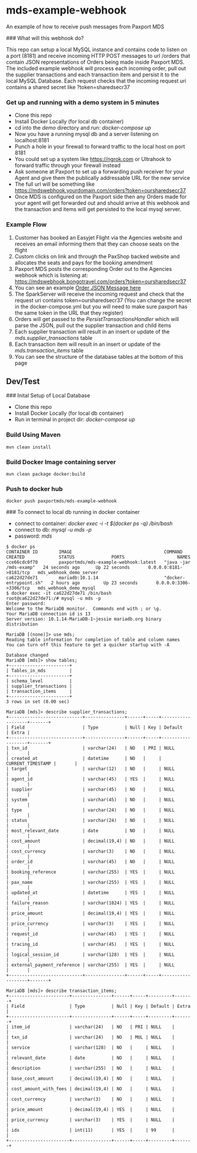 # mds-example-webhook
An example of how to receive push messages from Paxport MDS

### What will this webhook do?

This repo can setup a local MySQL instance and contains code to listen on a port (8181) and
receive incoming HTTP POST messages to url /orders that contain JSON representations of Orders being 
made inside Paxport MDS. The included example webhook will process each incoming order,
pull out the supplier transactions and each transaction item and persist it to the local
MySQL Database. Each request checks that the incoming request uri contains a shared secret like ?token=sharedsecr37

### Get up and running with a demo system in 5 minutes

* Clone this repo
* Install Docker Locally (for local db container)
* cd into the *demo* directory and run: *docker-compose up*
* Now you have a running mysql db and a server listening on localhost:8181
* Punch a hole in your firewall to forward traffic to the local host on port 8181
* You could set up a system like https://ngrok.com or Ultrahook to forward traffic through your firewall instead
* Ask someone at Paxport to set up a forwarding push receiver for your Agent
and give them the publically addressable URL for the new service 
* The full url will be something like https://mdswebhook.yourdomain.com/orders?token=oursharedsecr37
* Once MDS is configured on the Paxport side then any Orders made for your agent will get forwarded out and should arrive at this webhook and the transaction and items will get persisted to the local mysql server.


### Example Flow

1. Customer has booked an Easyjet Flight via the Agencies website and receives an email informing them that they can choose seats on the flight
2. Custom clicks on link and through the PaxShop backed website and allocates the seats and pays for the booking amendment
3. Paxport MDS posts the corresponding Order out to the Agencies webhook which is listening at: https://mdswebhook.bongotravel.com/orders?token=oursharedsecr37
4. You can see an example [Order JSON Message here](example-order.md)
5. The SparkServer will receive the incoming request and check that the request uri contains token=oursharedsecr37 (You can change the secret in the docker-compose.yml but you will need to make sure paxport has the same token in the URL that they register)
6. Orders will get passed to the *PersistTransactionsHandler* which will parse the JSON, pull out the supplier transaction and child items
7. Each supplier transaction will result in an insert or update of the *mds.supplier_transactions* table
8. Each transaction item will result in an insert or update of the *mds.transaction_items* table
9. You can see the structure of the database tables at the bottom of this page

## Dev/Test

### Inital Setup of Local Database

* Clone this repo
* Install Docker Locally (for local db container)
* Run in terminal in project dir: *docker-compose up*

### Build Using Maven

```
mvn clean install
```

### Build Docker Image containing server

```
mvn clean package docker:build
```

### Push to docker hub

```
docker push paxportmds/mds-example-webhook
```


### To connect to local db running in docker container

* connect to container: *docker exec -i -t $(docker ps -q) /bin/bash*
* connect to db: *mysql -u mds -p*
* password: *mds*

```
$ docker ps
CONTAINER ID        IMAGE                                   COMMAND                  CREATED             STATUS              PORTS                    NAMES
cce66cdc0f70        paxportmds/mds-example-webhook:latest   "java -jar /mds-examp"   24 seconds ago      Up 22 seconds       0.0.0.0:8181->8181/tcp   mds_webhook_demo_server
ca622d27de71        mariadb:10.1.14                         "docker-entrypoint.sh"   2 hours ago         Up 23 seconds       0.0.0.0:3306->3306/tcp   mds_webhook_demo_mysql
$ docker exec -it ca622d27de71 /bin/bash
root@ca622d27de71:/# mysql -u mds -p                                                                                                                                                          
Enter password: 
Welcome to the MariaDB monitor.  Commands end with ; or \g.
Your MariaDB connection id is 13
Server version: 10.1.14-MariaDB-1~jessie mariadb.org binary distribution

MariaDB [(none)]> use mds;
Reading table information for completion of table and column names
You can turn off this feature to get a quicker startup with -A

Database changed
MariaDB [mds]> show tables;
+-----------------------+
| Tables_in_mds         |
+-----------------------+
| schema_level          |
| supplier_transactions |
| transaction_items     |
+-----------------------+
3 rows in set (0.00 sec)

MariaDB [mds]> describe supplier_transactions;
+----------------------------+---------------+------+-----+-------------------+-------+
| Field                      | Type          | Null | Key | Default           | Extra |
+----------------------------+---------------+------+-----+-------------------+-------+
| txn_id                     | varchar(24)   | NO   | PRI | NULL              |       |
| created_at                 | datetime      | NO   |     | CURRENT_TIMESTAMP |       |
| target                     | varchar(12)   | NO   |     | NULL              |       |
| agent_id                   | varchar(45)   | YES  |     | NULL              |       |
| supplier                   | varchar(45)   | NO   |     | NULL              |       |
| system                     | varchar(45)   | NO   |     | NULL              |       |
| type                       | varchar(24)   | NO   |     | NULL              |       |
| status                     | varchar(24)   | NO   |     | NULL              |       |
| most_relevant_date         | date          | NO   |     | NULL              |       |
| cost_amount                | decimal(19,4) | NO   |     | NULL              |       |
| cost_currency              | varchar(3)    | NO   |     | NULL              |       |
| order_id                   | varchar(45)   | NO   |     | NULL              |       |
| booking_reference          | varchar(255)  | YES  |     | NULL              |       |
| pax_name                   | varchar(255)  | YES  |     | NULL              |       |
| updated_at                 | datetime      | YES  |     | NULL              |       |
| failure_reason             | varchar(1024) | YES  |     | NULL              |       |
| price_amount               | decimal(19,4) | YES  |     | NULL              |       |
| price_currency             | varchar(3)    | YES  |     | NULL              |       |
| request_id                 | varchar(45)   | YES  |     | NULL              |       |
| tracing_id                 | varchar(45)   | YES  |     | NULL              |       |
| logical_session_id         | varchar(128)  | YES  |     | NULL              |       |
| external_payment_reference | varchar(255)  | YES  |     | NULL              |       |
+----------------------------+---------------+------+-----+-------------------+-------+

MariaDB [mds]> describe transaction_items;    
+-----------------------+---------------+------+-----+---------+-------+
| Field                 | Type          | Null | Key | Default | Extra |
+-----------------------+---------------+------+-----+---------+-------+
| item_id               | varchar(24)   | NO   | PRI | NULL    |       |
| txn_id                | varchar(24)   | NO   | MUL | NULL    |       |
| service               | varchar(128)  | NO   |     | NULL    |       |
| relevant_date         | date          | NO   |     | NULL    |       |
| description           | varchar(255)  | NO   |     | NULL    |       |
| base_cost_amount      | decimal(19,4) | NO   |     | NULL    |       |
| cost_amount_with_fees | decimal(19,4) | NO   |     | NULL    |       |
| cost_currency         | varchar(3)    | NO   |     | NULL    |       |
| price_amount          | decimal(19,4) | YES  |     | NULL    |       |
| price_currency        | varchar(3)    | YES  |     | NULL    |       |
| idx                   | int(11)       | YES  |     | 99      |       |
+-----------------------+---------------+------+-----+---------+-------+
```


